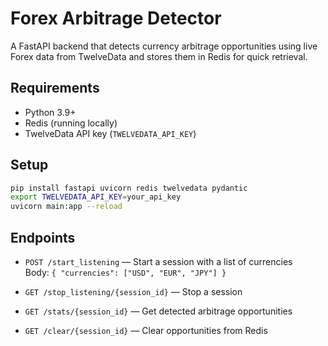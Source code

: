 # Forex Arbitrage Detector

A FastAPI backend that detects currency arbitrage opportunities using live Forex data from TwelveData and stores them in Redis for quick retrieval.

## Requirements

- Python 3.9+
- Redis (running locally)
- TwelveData API key (`TWELVEDATA_API_KEY`)

## Setup

```bash
pip install fastapi uvicorn redis twelvedata pydantic
export TWELVEDATA_API_KEY=your_api_key
uvicorn main:app --reload
```

## Endpoints

- `POST /start_listening` — Start a session with a list of currencies  
  Body: `{ "currencies": ["USD", "EUR", "JPY"] }`

- `GET /stop_listening/{session_id}` — Stop a session

- `GET /stats/{session_id}` — Get detected arbitrage opportunities

- `GET /clear/{session_id}` — Clear opportunities from Redis
```